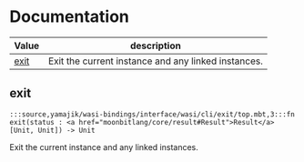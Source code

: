 # Documentation
|Value|description|
|---|---|
|[exit](#exit)| Exit the current instance and any linked instances.|

## exit

```moonbit
:::source,yamajik/wasi-bindings/interface/wasi/cli/exit/top.mbt,3:::fn exit(status : <a href="moonbitlang/core/result#Result">Result</a>[Unit, Unit]) -> Unit
```
 Exit the current instance and any linked instances.

